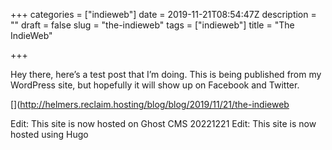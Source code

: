 +++
categories = ["indieweb"]
date = 2019-11-21T08:54:47Z
description = ""
draft = false
slug = "the-indieweb"
tags = ["indieweb"]
title = "The IndieWeb"

+++

Hey there, here’s a test post that I’m doing. This is being published from my WordPress site, but hopefully it will show up on Facebook and Twitter.

[](http://helmers.reclaim.hosting/blog/blog/2019/11/21/the-indieweb

Edit: This site is now hosted on Ghost CMS
20221221 Edit: This site is now hosted using Hugo
